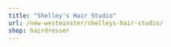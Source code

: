```yaml
---
title: "Shelley's Hair Studio"
url: /new-westminster/shelleys-hair-studio/
shop: hairdresser
---
```

